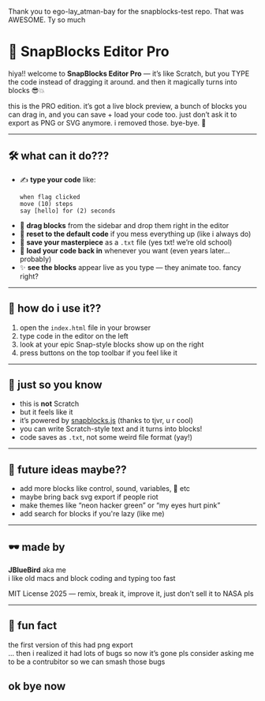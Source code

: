 Thank you to ego-lay_atman-bay for the snapblocks-test repo. That was AWESOME. Ty so much

# 🧠 SnapBlocks Editor Pro

hiya!! welcome to **SnapBlocks Editor Pro** — it’s like Scratch, but you TYPE the code instead of dragging it around. and then it magically turns into blocks 😎💥

this is the PRO edition. it’s got a live block preview, a bunch of blocks you can drag in, and you can save + load your code too. just don’t ask it to export as PNG or SVG anymore. i removed those. bye-bye. 🫡

---

## 🛠 what can it do???

- ✍️ **type your code** like:
  ```
  when flag clicked
  move (10) steps
  say [hello] for (2) seconds
  ```
- 🧱 **drag blocks** from the sidebar and drop them right in the editor
- 🔁 **reset to the default code** if you mess everything up (like i always do)
- 💾 **save your masterpiece** as a `.txt` file (yes txt! we’re old school)
- 📂 **load your code back in** whenever you want (even years later… probably)
- ✨ **see the blocks** appear live as you type — they animate too. fancy right?

---

## 🧪 how do i use it??

1. open the `index.html` file in your browser
2. type code in the editor on the left
3. look at your epic Snap-style blocks show up on the right
4. press buttons on the top toolbar if you feel like it

---

## 📌 just so you know

- this is **not** Scratch
- but it feels like it
- it’s powered by [snapblocks.js](https://github.com/tjvr/snapblocks) (thanks to tjvr, u r cool)
- you can write Scratch-style text and it turns into blocks!
- code saves as `.txt`, not some weird file format (yay!)

---

## 🧠 future ideas maybe??

- add more blocks like control, sound, variables, 🧂 etc
- maybe bring back svg export if people riot
- make themes like “neon hacker green” or “my eyes hurt pink”
- add search for blocks if you're lazy (like me)

---

## 🕶 made by

**JBlueBird**
aka me  
i like old macs and block coding and typing too fast

MIT License 2025 — remix, break it, improve it, just don’t sell it to NASA pls

---

## 🐣 fun fact

the first version of this had png export  
... then i realized it had lots of bugs
so now it’s gone
pls consider asking me to be a contrubitor so we can smash those bugs

## ok bye now
